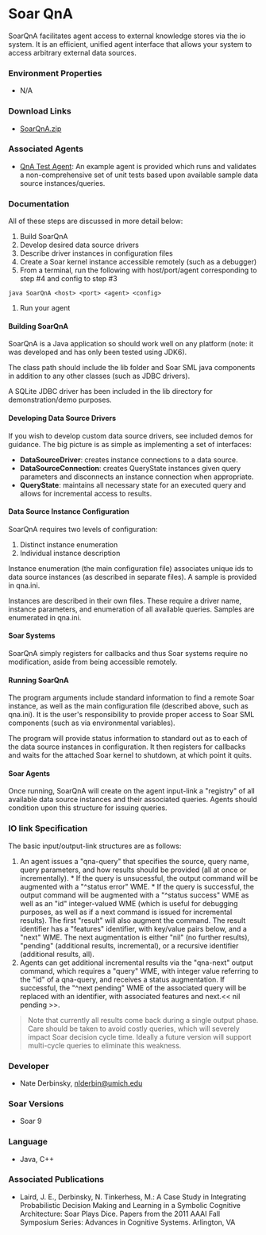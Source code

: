 # Soar QnA #

SoarQnA facilitates agent access to external knowledge stores via the io system.  It is an efficient, unified agent interface that allows your system to access arbitrary external data sources.

### Environment Properties ###
  * N/A

### Download Links ###
  * [SoarQnA.zip](http://web.eecs.umich.edu/~soar/downloads/Domains/SoarQnA.zip)

### Associated Agents ###
  * [QnA Test Agent](Agent_qna_test.md): An example agent is provided which runs and validates a non-comprehensive set of unit tests based upon available sample data source instances/queries.

### Documentation ###
All of these steps are discussed in more detail below:
  1. Build SoarQnA
  1. Develop desired data source drivers
  1. Describe driver instances in configuration files
  1. Create a Soar kernel instance accessible remotely (such as a debugger)
  1. From a terminal, run the following with host/port/agent corresponding to step #4 and config to step #3
```
java SoarQnA <host> <port> <agent> <config>
```
  1. Run your agent

#### Building SoarQnA ####
SoarQnA is a Java application so should work well on any platform (note: it was developed and has only been tested using JDK6).

The class path should include the lib folder and Soar SML java components in addition to any other classes (such as JDBC drivers).

A SQLite JDBC driver has been included in the lib directory for demonstration/demo purposes.


#### Developing Data Source Drivers ####
If you wish to develop custom data source drivers, see included demos for guidance. The big picture is as simple as implementing a set of interfaces:

  * **DataSourceDriver**: creates instance connections to a data source.
  * **DataSourceConnection**: creates QueryState instances given query parameters and disconnects an instance connection when appropriate.
  * **QueryState**: maintains all necessary state for an executed query and allows for incremental access to results.


#### Data Source Instance Configuration ####
SoarQnA requires two levels of configuration:
  1. Distinct instance enumeration
  1. Individual instance description

Instance enumeration (the main configuration file) associates unique ids to data source instances (as described in separate files). A sample is provided in qna.ini.

Instances are described in their own files. These require a driver name, instance parameters, and enumeration of all available queries. Samples
are enumerated in qna.ini.

#### Soar Systems ####
SoarQnA simply registers for callbacks and thus Soar systems require no modification, aside from being accessible remotely.

#### Running SoarQnA ####
The program arguments include standard information to find a remote Soar instance, as well as the main configuration file (described above, such as qna.ini). It is the user's responsibility to provide proper access to Soar SML components (such as via environmental variables).

The program will provide status information to standard out as to each of the data source instances in configuration. It then registers for callbacks and waits for the attached Soar kernel to shutdown, at which point it quits.

#### Soar Agents ####
Once running, SoarQnA will create on the agent input-link a "registry" of all available data source instances and their associated queries. Agents should condition upon this structure for issuing queries.

### IO link Specification ###
The basic input/output-link structures are as follows:

  1. An agent issues a "qna-query" that specifies the source, query name, query parameters, and how results should be provided (all at once or incrementally).
    * If the query is unsucessful, the output command will be augmented with a "^status error" WME.
    * If the query is successful, the output command will be augmented with a "^status success" WME as well as an "id" integer-valued WME (which is useful for debugging purposes, as well as if a next command is issued for incremental results). The first "result" will also augment the command. The result identifier has a "features" identifier, with key/value pairs below, and a "next" WME. The next augmentation is either "nil" (no further results), "pending" (additional results, incremental), or a recursive identifier (additional results, all).
  1. Agents can get additional incremental results via the "qna-next" output command, which requires a "query" WME, with integer value referring to the "id" of a qna-query, and receives a status augmentation. If successful, the "^next pending" WME of the associated query will be replaced with an identifier, with associated features and next.<< nil pending >>.

> Note that currently all results come back during a single output phase. Care should be taken to avoid costly queries, which will severely impact Soar decision cycle time. Ideally a future version will support multi-cycle queries to eliminate this weakness.

### Developer ###
  * Nate Derbinsky, nlderbin@umich.edu

### Soar Versions ###
  * Soar 9

### Language ###
  * Java, C++

### Associated Publications ###
  * Laird, J. E., Derbinsky, N. Tinkerhess, M.: A Case Study in Integrating Probabilistic Decision Making and Learning in a Symbolic Cognitive Architecture: Soar Plays Dice. Papers from the 2011 AAAI Fall Symposium Series: Advances in Cognitive Systems. Arlington, VA

